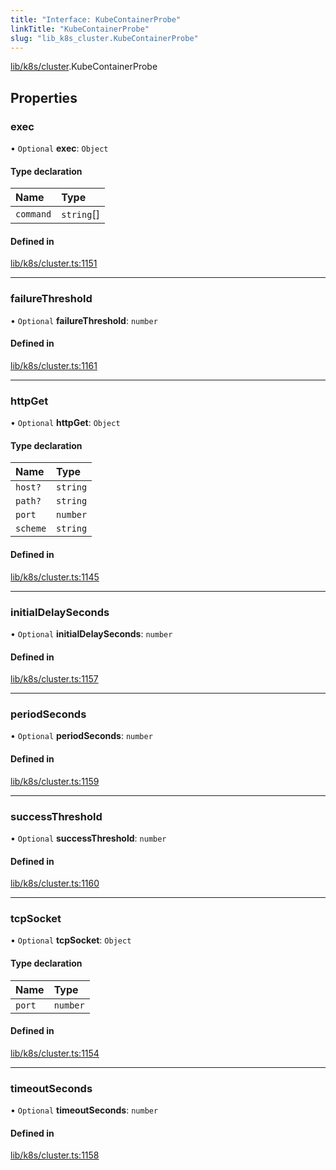 ```yaml
---
title: "Interface: KubeContainerProbe"
linkTitle: "KubeContainerProbe"
slug: "lib_k8s_cluster.KubeContainerProbe"
---
```


[lib/k8s/cluster](../modules/lib_k8s_cluster.md).KubeContainerProbe

## Properties

### exec

• `Optional` **exec**: `Object`

#### Type declaration

| Name | Type |
| :------ | :------ |
| `command` | `string`[] |

#### Defined in

[lib/k8s/cluster.ts:1151](https://github.com/headlamp-k8s/headlamp/blob/b0236780/frontend/src/lib/k8s/cluster.ts#L1151)

___

### failureThreshold

• `Optional` **failureThreshold**: `number`

#### Defined in

[lib/k8s/cluster.ts:1161](https://github.com/headlamp-k8s/headlamp/blob/b0236780/frontend/src/lib/k8s/cluster.ts#L1161)

___

### httpGet

• `Optional` **httpGet**: `Object`

#### Type declaration

| Name | Type |
| :------ | :------ |
| `host?` | `string` |
| `path?` | `string` |
| `port` | `number` |
| `scheme` | `string` |

#### Defined in

[lib/k8s/cluster.ts:1145](https://github.com/headlamp-k8s/headlamp/blob/b0236780/frontend/src/lib/k8s/cluster.ts#L1145)

___

### initialDelaySeconds

• `Optional` **initialDelaySeconds**: `number`

#### Defined in

[lib/k8s/cluster.ts:1157](https://github.com/headlamp-k8s/headlamp/blob/b0236780/frontend/src/lib/k8s/cluster.ts#L1157)

___

### periodSeconds

• `Optional` **periodSeconds**: `number`

#### Defined in

[lib/k8s/cluster.ts:1159](https://github.com/headlamp-k8s/headlamp/blob/b0236780/frontend/src/lib/k8s/cluster.ts#L1159)

___

### successThreshold

• `Optional` **successThreshold**: `number`

#### Defined in

[lib/k8s/cluster.ts:1160](https://github.com/headlamp-k8s/headlamp/blob/b0236780/frontend/src/lib/k8s/cluster.ts#L1160)

___

### tcpSocket

• `Optional` **tcpSocket**: `Object`

#### Type declaration

| Name | Type |
| :------ | :------ |
| `port` | `number` |

#### Defined in

[lib/k8s/cluster.ts:1154](https://github.com/headlamp-k8s/headlamp/blob/b0236780/frontend/src/lib/k8s/cluster.ts#L1154)

___

### timeoutSeconds

• `Optional` **timeoutSeconds**: `number`

#### Defined in

[lib/k8s/cluster.ts:1158](https://github.com/headlamp-k8s/headlamp/blob/b0236780/frontend/src/lib/k8s/cluster.ts#L1158)

